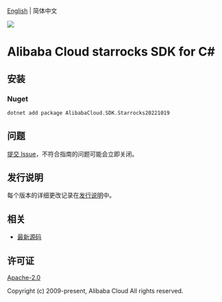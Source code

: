 [English](README.md) | 简体中文

![](https://aliyunsdk-pages.alicdn.com/icons/AlibabaCloud.svg)

# Alibaba Cloud starrocks SDK for C#

## 安装

### Nuget

```bash
dotnet add package AlibabaCloud.SDK.Starrocks20221019
```

## 问题

[提交 Issue](https://github.com/aliyun/alibabacloud-csharp-sdk/issues/new)，不符合指南的问题可能会立即关闭。

## 发行说明

每个版本的详细更改记录在[发行说明](./ChangeLog.md)中。

## 相关

* [最新源码](https://github.com/aliyun/alibabacloud-csharp-sdk/)

## 许可证

[Apache-2.0](http://www.apache.org/licenses/LICENSE-2.0)

Copyright (c) 2009-present, Alibaba Cloud All rights reserved.
